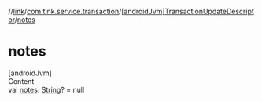 //[link](../../index.md)/[com.tink.service.transaction](../index.md)/[[androidJvm]TransactionUpdateDescriptor](index.md)/[notes](notes.md)



# notes  
[androidJvm]  
Content  
val [notes](notes.md): [String](https://kotlinlang.org/api/latest/jvm/stdlib/kotlin/-string/index.html)? = null  



